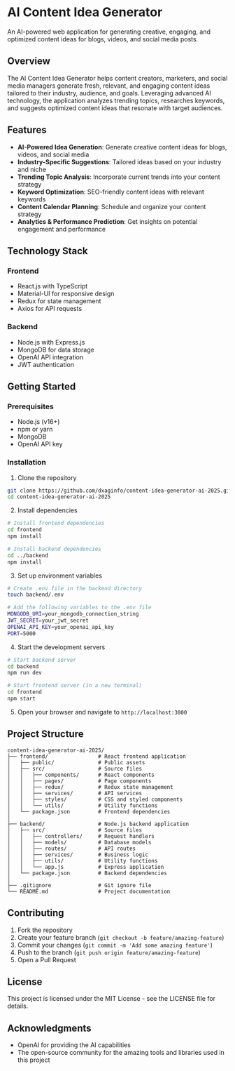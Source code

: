 # AI Content Idea Generator

An AI-powered web application for generating creative, engaging, and optimized content ideas for blogs, videos, and social media posts.

## Overview

The AI Content Idea Generator helps content creators, marketers, and social media managers generate fresh, relevant, and engaging content ideas tailored to their industry, audience, and goals. Leveraging advanced AI technology, the application analyzes trending topics, researches keywords, and suggests optimized content ideas that resonate with target audiences.

## Features

- **AI-Powered Idea Generation**: Generate creative content ideas for blogs, videos, and social media
- **Industry-Specific Suggestions**: Tailored ideas based on your industry and niche
- **Trending Topic Analysis**: Incorporate current trends into your content strategy
- **Keyword Optimization**: SEO-friendly content ideas with relevant keywords
- **Content Calendar Planning**: Schedule and organize your content strategy
- **Analytics & Performance Prediction**: Get insights on potential engagement and performance

## Technology Stack

### Frontend
- React.js with TypeScript
- Material-UI for responsive design
- Redux for state management
- Axios for API requests

### Backend
- Node.js with Express.js
- MongoDB for data storage
- OpenAI API integration
- JWT authentication

## Getting Started

### Prerequisites
- Node.js (v16+)
- npm or yarn
- MongoDB
- OpenAI API key

### Installation

1. Clone the repository
```bash
git clone https://github.com/dxaginfo/content-idea-generator-ai-2025.git
cd content-idea-generator-ai-2025
```

2. Install dependencies
```bash
# Install frontend dependencies
cd frontend
npm install

# Install backend dependencies
cd ../backend
npm install
```

3. Set up environment variables
```bash
# Create .env file in the backend directory
touch backend/.env

# Add the following variables to the .env file
MONGODB_URI=your_mongodb_connection_string
JWT_SECRET=your_jwt_secret
OPENAI_API_KEY=your_openai_api_key
PORT=5000
```

4. Start the development servers
```bash
# Start backend server
cd backend
npm run dev

# Start frontend server (in a new terminal)
cd frontend
npm start
```

5. Open your browser and navigate to `http://localhost:3000`

## Project Structure

```
content-idea-generator-ai-2025/
├── frontend/                # React frontend application
│   ├── public/              # Public assets
│   ├── src/                 # Source files
│   │   ├── components/      # React components
│   │   ├── pages/           # Page components
│   │   ├── redux/           # Redux state management
│   │   ├── services/        # API services
│   │   ├── styles/          # CSS and styled components
│   │   └── utils/           # Utility functions
│   └── package.json         # Frontend dependencies
│
├── backend/                 # Node.js backend application
│   ├── src/                 # Source files
│   │   ├── controllers/     # Request handlers
│   │   ├── models/          # Database models
│   │   ├── routes/          # API routes
│   │   ├── services/        # Business logic
│   │   ├── utils/           # Utility functions
│   │   └── app.js           # Express application
│   └── package.json         # Backend dependencies
│
├── .gitignore               # Git ignore file
└── README.md                # Project documentation
```

## Contributing

1. Fork the repository
2. Create your feature branch (`git checkout -b feature/amazing-feature`)
3. Commit your changes (`git commit -m 'Add some amazing feature'`)
4. Push to the branch (`git push origin feature/amazing-feature`)
5. Open a Pull Request

## License

This project is licensed under the MIT License - see the LICENSE file for details.

## Acknowledgments

- OpenAI for providing the AI capabilities
- The open-source community for the amazing tools and libraries used in this project